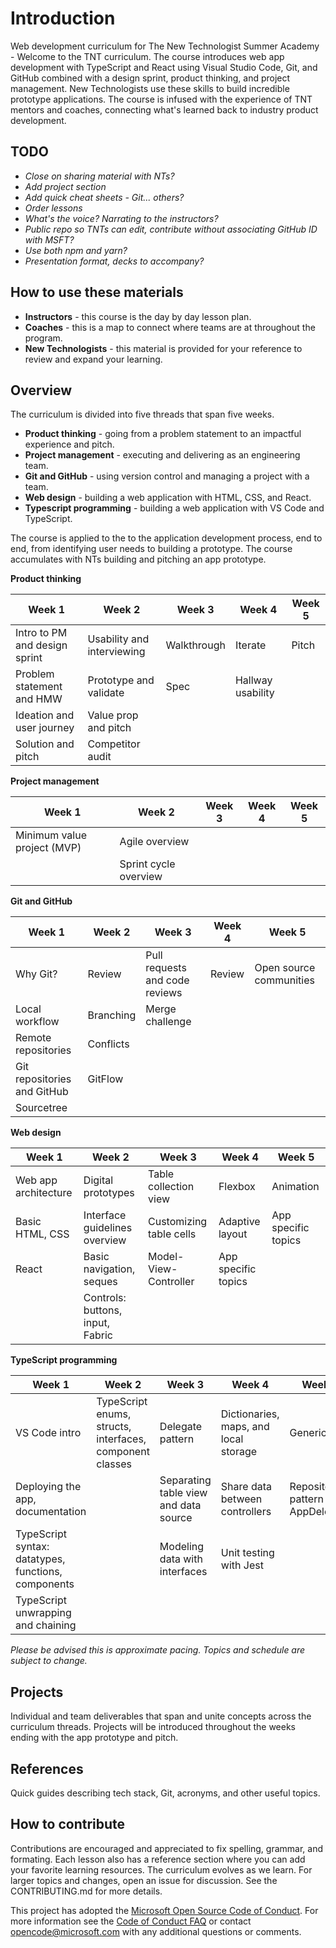 
# Introduction
Web development curriculum for The New Technologist Summer Academy - Welcome to the TNT curriculum. The course introduces web app development with TypeScript and React using Visual Studio Code, Git, and GitHub combined with a design sprint, product thinking, and project management. New Technologists use these skills to build incredible prototype applications. The course is infused with the experience of TNT mentors and coaches, connecting what's learned back to industry product development.

## TODO
* *Close on sharing material with NTs?*
* *Add project section*
* *Add quick cheat sheets - Git... others?*
* *Order lessons*
* *What's the voice? Narrating to the instructors?*
* *Public repo so TNTs can edit, contribute without associating GitHub ID with MSFT?*
* *Use both npm and yarn?*
* *Presentation format, decks to accompany?*

## How to use these materials
* **Instructors** - this course is the day by day lesson plan.
* **Coaches** - this is a map to connect where teams are at throughout the program.
* **New Technologists** - this material is provided for your reference to review and expand your learning.

## Overview
The curriculum is divided into five threads that span five weeks.

* **Product thinking** - going from a problem statement to an impactful experience and pitch.
* **Project management** - executing and delivering as an engineering team.
* **Git and GitHub** - using version control and managing a project with a team.
* **Web design** - building a web application with HTML, CSS, and React.
* **Typescript programming** - building a web application with VS Code and TypeScript.

The course is applied to the to the application development process, end to end, from identifying user needs to building a prototype. The course accumulates with NTs building and pitching an app prototype.

**Product thinking**

Week 1 | Week 2 | Week 3 | Week 4 | Week 5
--- | --- | --- | --- | ---
Intro to PM and design sprint | Usability and interviewing | Walkthrough | Iterate | Pitch
Problem statement and HMW | Prototype and validate | Spec | Hallway usability |
Ideation and user journey | Value prop and pitch | | | 
Solution and pitch | Competitor audit | | | 

**Project management**

Week 1 | Week 2 | Week 3 | Week 4 | Week 5
--- | --- | --- | --- | ---
Minimum value project (MVP) | Agile overview | | | 
  | | Sprint cycle overview | | 

 **Git and GitHub**

Week 1 | Week 2 | Week 3 | Week 4 | Week 5
--- | --- | --- | --- | ---
Why Git? | Review | Pull requests and code reviews | Review | Open source communities
Local workflow | Branching | Merge challenge | 
Remote repositories | Conflicts | |
Git repositories and GitHub | GitFlow | | 
Sourcetree | | | |

 **Web design**

 Week 1 | Week 2 | Week 3 | Week 4 | Week 5
--- | --- | --- | --- | ---
Web app architecture | Digital prototypes | Table collection view | Flexbox | Animation
Basic HTML, CSS | Interface guidelines overview | Customizing table cells | Adaptive layout | App specific topics
React | Basic navigation, seques | Model-View-Controller | App specific topics
 | | Controls: buttons, input, Fabric | | |

 **TypeScript programming**

  Week 1 | Week 2 | Week 3 | Week 4 | Week 5
--- | --- | --- | --- | ---
VS Code intro | TypeScript enums, structs, interfaces, component classes | Delegate pattern | Dictionaries, maps, and local storage | Generics
Deploying the app, documentation | | Separating table view and data source | Share data between controllers | Repository pattern and AppDelegate
TypeScript syntax: datatypes, functions, components | | Modeling data with interfaces | Unit testing with Jest
TypeScript unwrapping and chaining | | | | 

*Please be advised this is approximate pacing. Topics and schedule are subject to change.*

## Projects
Individual and team deliverables that span and unite concepts across the curriculum threads. Projects will be introduced throughout the weeks ending with the app prototype and pitch.

## References
Quick guides describing tech stack, Git, acronyms, and other useful topics.

## How to contribute
Contributions are encouraged and appreciated to fix spelling, grammar, and formating. Each lesson also has a reference section where you can add your favorite learning resources. The curriculum evolves as we learn. For larger topics and changes, open an issue for discussion. See the CONTRIBUTING.md for more details.

This project has adopted the [Microsoft Open Source Code of Conduct](https://opensource.microsoft.com/codeofconduct/).
For more information see the [Code of Conduct FAQ](https://opensource.microsoft.com/codeofconduct/faq/) or
contact [opencode@microsoft.com](mailto:opencode@microsoft.com) with any additional questions or comments.
